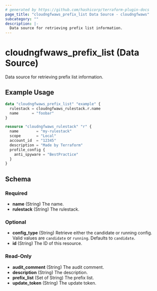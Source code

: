 ```yaml
---
# generated by https://github.com/hashicorp/terraform-plugin-docs
page_title: "cloudngfwaws_prefix_list Data Source - cloudngfwaws"
subcategory: ""
description: |-
  Data source for retrieving prefix list information.
---
```


# cloudngfwaws_prefix_list (Data Source)

Data source for retrieving prefix list information.

## Example Usage

```terraform
data "cloudngfwaws_prefix_list" "example" {
  rulestack = cloudngfwaws_rulestack.r.name
  name      = "foobar"
}

resource "cloudngfwaws_rulestack" "r" {
  name        = "my-rulestack"
  scope       = "Local"
  account_id  = "12345"
  description = "Made by Terraform"
  profile_config {
    anti_spyware = "BestPractice"
  }
}
```

<!-- schema generated by tfplugindocs -->
## Schema

### Required

- **name** (String) The name.
- **rulestack** (String) The rulestack.

### Optional

- **config_type** (String) Retrieve either the candidate or running config. Valid values are `candidate` or `running`. Defaults to `candidate`.
- **id** (String) The ID of this resource.

### Read-Only

- **audit_comment** (String) The audit comment.
- **description** (String) The description.
- **prefix_list** (Set of String) The prefix list.
- **update_token** (String) The update token.


